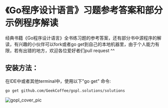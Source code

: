 # 《Go程序设计语言》习题参考答案和部分示例程序解读

经典书籍《Go程序设计语言》全书练习题的参考答案，还有部分书中源程序的解读，有兴趣的小伙伴可以fork或者go get到自己的本地机器里，由于个人能力有限，若有出错的地方，欢迎各位爱好者们pull request ^^

安装方法：
------------

在IDE中或者其他terminal中，使用以下"go get" 命令:

    go get github.com/GeekCoffee/gopl.solutions/solutions
	
	

![gopl_cover_pic](https://github.com/GeekCoffee/gopl.solutions/blob/master/solutions/cover/cover.png)
	
	



